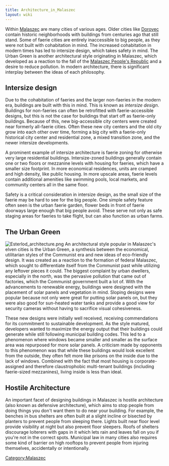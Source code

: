 ```yaml
---
title: Architecture_in_Malaszec
layout: wiki
---
```

Within [Malaszec](Malaszec "wikilink") are many cities of various ages.
Older cities like
[Dorovec](Wards_and_cities_of_Malaszec#Dorovec "wikilink") contain
historic neighborhoods with buildings from centuries ago that still
stand. Some of faerie cities are entirely inaccessible to big people, as
they were not built with cohabitation in mind. The increased
cohabitation in modern times has led to intersize design, which takes
safety in mind. The Urban Green is another architectural style
originating in Malaszec, which developed as a reaction to the fall of
the [Malaszec People's
Republic](Malaszec#Formation_of_the_Federation "wikilink") and a desire
to reduce pollution. In modern architecture, there is significant
interplay between the ideas of each philosophy.

## Intersize design

Due to the cohabitation of faeries and the larger non-faeries in the
modern era, buildings are built with this in mind. This is known as
*intersize design*. Buildings for non-faeries can often be retrofitted
with faerie-accessible designs, but this is not the case for buildings
that start off as faerie-only buildings. Because of this, new
big-accessible city centers were created near formerly all-faerie
cities. Often these new city centers and the old city grow into each
other over time, forming a big city with a faerie-only historical city
center and residential zone, a mixed transition zone, and the newer
intersize developments.

A prominent example of intersize architecture is faerie zoning for
otherwise very large residential buildings. Intersize-zoned buildings
generally contain one or two floors or mezzanine levels with housing for
faeries, which have a smaller size footprint. In more economical
residences, units are cramped and high density, like public housing. In
more upscale areas, faerie levels contain additional amenities like
swimming pools, local markets, and community centers all in the same
floor.

Safety is a critical consideration in intersize design, as the small
size of the faerie may be hard to see for the big people. One simple
safety feature often seen is the urban faerie garden, flower beds in
front of faerie doorways large enough that big people avoid. These serve
not only as safe staging areas for faeries to take flight, but can also
function as urban farms.

## The Urban Green

![](Esterlod_architecture.png "Esterlod_architecture.png") An
architectural style popular in Malaszec's elven cities is the Urban
Green, a synthesis between the economical, utilitarian styles of the
Communist era and new ideas of eco-friendly design. It was created as a
reaction to the formation of federal Malaszec, which sought to
differentiate itself from the Communist past while utilizing any
leftover pieces it could. The biggest complaint by urban dwellers,
especially in the north, was the pervasive pollution that came out of
factories, which the Communist government built a lot of. With the
advancements to renewable energy, buildings were designed with the
placement of solar panels and vegetation in mind. Sloping designs were
popular because not only were great for putting solar panels on, but
they were also good for sun-heated water tanks and provide a good view
for security cameras without having to sacrifice visual cohesiveness.

These new designs were initially well received, receiving commendations
for its commitment to sustainable development. As the style matured,
developers wanted to maximize the energy output that their buildings
could generate while still following municipal building codes. This led
to a phenomenon where windows became smaller and smaller as the surface
area was repurposed for more solar panels. A criticism made by opponents
to this phenomenon was that while these buildings would look excellent
from the outside, they often felt more like prisons on the inside due to
the lack of windows. Combined with the fact that most housing is
corporate-assigned and therefore claustrophobic multi-tenant buildings
(including faerie-sized mezzanines), living inside is less than ideal.

## Hostile Architecture

An important facet of designing buildings in Malaszec is hostile
architecture (also known as defensive architecture), which aims to stop
people from doing things you don't want them to do near your building.
For example, the benches in bus shelters are often built at a slight
incline or bisected by planters to prevent people from sleeping there.
Lights built near floor level provide visibility at night but also
prevent floor sleepers. Roofs of shelters discourage loiterers with gaps
in it which lets rain and leaves fall on you if you're not in the
correct spots. Municipal law in many cities also requires some kind of
barrier on high rooftops to prevent people from injuring themselves,
accidentally or intentionally.

[Category:Malaszec](Category:Malaszec "wikilink")